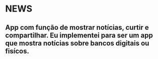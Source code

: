 # NEWS
## App com função de mostrar notícias, curtir e compartilhar. Eu implementei para ser um app que mostra notícias sobre bancos digitais ou fisícos.
